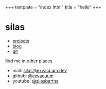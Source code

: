 +++
template = "index.html"
title = "hello"
+++

# silas

- [projects](@/projects/_index.md)
- [blog](@/blog/_index.md)
- [git](https://git.exvacuum.dev)

find me in other places

- mail:  <a href="mailto:silas@exvacuum.dev" rel="me">silas@exvacuum.dev</a>
- github: <a href="https://github.com/exvacuum" rel="me">@exvacuum</a>
- youtube: [@silasbartha](https://youtube.com/@silasbartha)
